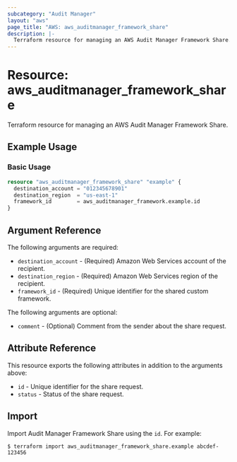 ```yaml
---
subcategory: "Audit Manager"
layout: "aws"
page_title: "AWS: aws_auditmanager_framework_share"
description: |-
  Terraform resource for managing an AWS Audit Manager Framework Share.
---
```


# Resource: aws_auditmanager_framework_share

Terraform resource for managing an AWS Audit Manager Framework Share.

## Example Usage

### Basic Usage

```terraform
resource "aws_auditmanager_framework_share" "example" {
  destination_account = "012345678901"
  destination_region  = "us-east-1"
  framework_id        = aws_auditmanager_framework.example.id
}
```

## Argument Reference

The following arguments are required:

* `destination_account` - (Required) Amazon Web Services account of the recipient.
* `destination_region` - (Required) Amazon Web Services region of the recipient.
* `framework_id` - (Required) Unique identifier for the shared custom framework.

The following arguments are optional:

* `comment` - (Optional) Comment from the sender about the share request.

## Attribute Reference

This resource exports the following attributes in addition to the arguments above:

* `id` - Unique identifier for the share request.
* `status` -  Status of the share request.

## Import

Import Audit Manager Framework Share using the `id`. For example:

```
$ terraform import aws_auditmanager_framework_share.example abcdef-123456
```
